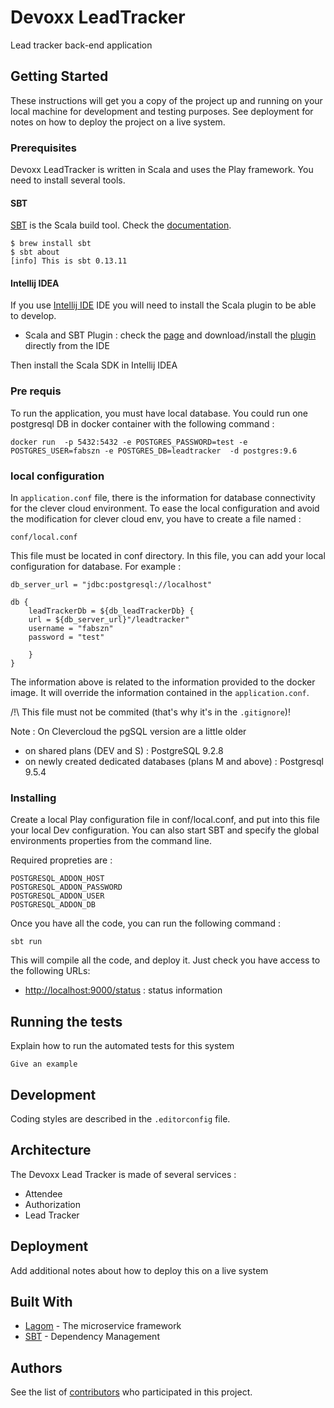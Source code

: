 # Devoxx LeadTracker

Lead tracker back-end application

## Getting Started

These instructions will get you a copy of the project up and running on your local machine for development and testing purposes. See deployment for notes on how to deploy the project on a live system.

### Prerequisites

Devoxx LeadTracker is written in Scala and uses the Play framework. You need to install several tools.

#### SBT

[SBT](http://www.scala-sbt.org) is the Scala build tool. Check the [documentation](http://www.scala-sbt.org/0.13/docs/).

```
$ brew install sbt  
$ sbt about
[info] This is sbt 0.13.11
```

#### Intellij IDEA

If you use [Intellij IDE](https://www.jetbrains.com/idea/) IDE you will need to install the Scala plugin to be able to develop.

* Scala and SBT Plugin : check the [page](https://www.jetbrains.com/help/idea/2016.3/creating-and-running-your-scala-application.html) and download/install the [plugin](https://plugins.jetbrains.com/plugin/?idea&id=1347) directly from the IDE

Then install the Scala SDK in Intellij IDEA

### Pre requis

To run the application, you must have local database. You could run one postgresql DB in docker container with the following command :

	docker run  -p 5432:5432 -e POSTGRES_PASSWORD=test -e POSTGRES_USER=fabszn -e POSTGRES_DB=leadtracker  -d postgres:9.6

### local configuration

In `application.conf` file, there is the information for database connectivity for the clever cloud environment.
To ease the local configuration and avoid the modification for clever cloud env, you have to create a file named :

    conf/local.conf

This file must be located in conf directory.  In this file, you can add your local configuration for database. For example : 
    
    db_server_url = "jdbc:postgresql://localhost"
    
    db {
        leadTrackerDb = ${db_leadTrackerDb} {
        url = ${db_server_url}"/leadtracker"
        username = "fabszn"
        password = "test"

        }
    }

The information above is related to the information provided to the docker image. It will override the information contained in the `application.conf`.
 
 /!\ This file must not be commited (that's why it's in the `.gitignore`)! 

Note : On Clevercloud the pgSQL version are a little older
- on shared plans (DEV and S) : PostgreSQL 9.2.8
- on newly created dedicated databases (plans M and above) : Postgresql 9.5.4

### Installing

Create a local Play configuration file in conf/local.conf, and put into this file your local Dev configuration. 
You can also start SBT and specify the global environments properties from the command line. 

Required propreties are :

    POSTGRESQL_ADDON_HOST
    POSTGRESQL_ADDON_PASSWORD
    POSTGRESQL_ADDON_USER
    POSTGRESQL_ADDON_DB

Once you have all the code, you can run the following command :

```
sbt run
```

This will compile all the code, and deploy it. Just check you have access to the following URLs:

* [http://localhost:9000/status]() : status information 


## Running the tests

Explain how to run the automated tests for this system

```
Give an example
```

## Development

Coding styles are described in the `.editorconfig` file.

## Architecture

The Devoxx Lead Tracker is made of several services : 

* Attendee
* Authorization
* Lead Tracker

## Deployment

Add additional notes about how to deploy this on a live system

## Built With

* [Lagom](https://www.lightbend.com/lagom) - The microservice framework
* [SBT](http://www.scala-sbt.org/) - Dependency Management

## Authors

See the list of [contributors](https://github.com/devoxx/devoxx-leadTracker/graphs/contributors) who participated in this project.
